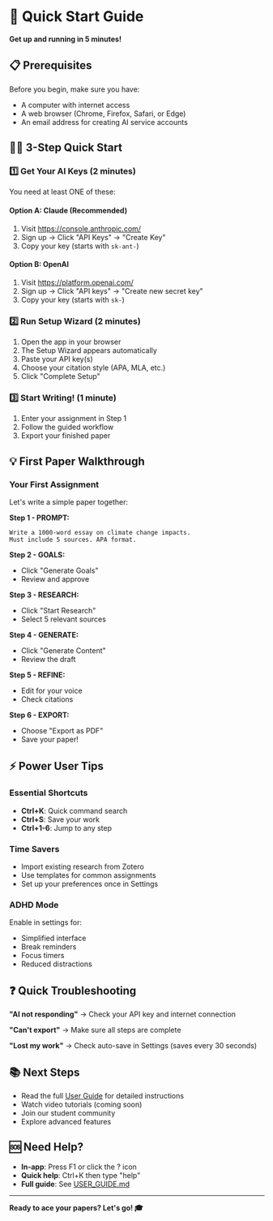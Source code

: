 # 🚀 Quick Start Guide

**Get up and running in 5 minutes!**

## 📋 Prerequisites

Before you begin, make sure you have:
- A computer with internet access
- A web browser (Chrome, Firefox, Safari, or Edge)
- An email address for creating AI service accounts

## 🏃‍♀️ 3-Step Quick Start

### 1️⃣ Get Your AI Keys (2 minutes)

You need at least ONE of these:

#### Option A: Claude (Recommended)
1. Visit https://console.anthropic.com/
2. Sign up → Click "API Keys" → "Create Key"
3. Copy your key (starts with `sk-ant-`)

#### Option B: OpenAI
1. Visit https://platform.openai.com/
2. Sign up → Click "API keys" → "Create new secret key"  
3. Copy your key (starts with `sk-`)

### 2️⃣ Run Setup Wizard (2 minutes)

1. Open the app in your browser
2. The Setup Wizard appears automatically
3. Paste your API key(s)
4. Choose your citation style (APA, MLA, etc.)
5. Click "Complete Setup"

### 3️⃣ Start Writing! (1 minute)

1. Enter your assignment in Step 1
2. Follow the guided workflow
3. Export your finished paper

## 💡 First Paper Walkthrough

### Your First Assignment

Let's write a simple paper together:

**Step 1 - PROMPT:**
```
Write a 1000-word essay on climate change impacts.
Must include 5 sources. APA format.
```

**Step 2 - GOALS:**
- Click "Generate Goals"
- Review and approve

**Step 3 - RESEARCH:**
- Click "Start Research"
- Select 5 relevant sources

**Step 4 - GENERATE:**
- Click "Generate Content"
- Review the draft

**Step 5 - REFINE:**
- Edit for your voice
- Check citations

**Step 6 - EXPORT:**
- Choose "Export as PDF"
- Save your paper!

## ⚡ Power User Tips

### Essential Shortcuts
- **Ctrl+K**: Quick command search
- **Ctrl+S**: Save your work
- **Ctrl+1-6**: Jump to any step

### Time Savers
- Import existing research from Zotero
- Use templates for common assignments
- Set up your preferences once in Settings

### ADHD Mode
Enable in settings for:
- Simplified interface
- Break reminders
- Focus timers
- Reduced distractions

## ❓ Quick Troubleshooting

**"AI not responding"**
→ Check your API key and internet connection

**"Can't export"**
→ Make sure all steps are complete

**"Lost my work"**
→ Check auto-save in Settings (saves every 30 seconds)

## 📚 Next Steps

- Read the full [User Guide](USER_GUIDE.md) for detailed instructions
- Watch video tutorials (coming soon)
- Join our student community
- Explore advanced features

## 🆘 Need Help?

- **In-app**: Press F1 or click the ? icon
- **Quick help**: Ctrl+K then type "help"
- **Full guide**: See [USER_GUIDE.md](USER_GUIDE.md)

---

**Ready to ace your papers? Let's go! 🎓**